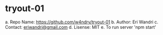 # tryout-01

a.  Repo Name: https://github.com/w4ndry/tryout-01
b.  Author: Eri Wandri
c.  Contact: eriwandri@gmail.com
d.  Lisense: MIT
e.  To run server 'npm start' 